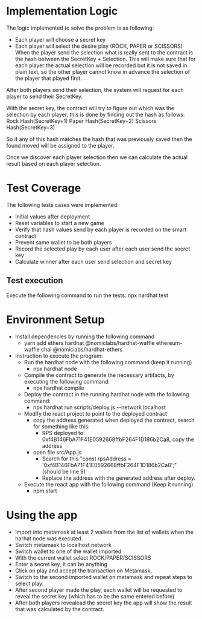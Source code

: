 # Implementation Logic

The logic implemented to solve the problem is as following:
* Each player will choose a secret key
* Each player will select the desire play (ROCK, PAPER or SCISSORS)
When the player send the selection what is really sent to the contract is the hash between the SecretKey + Selection.
This will make sure that for each player the actual selection will be recorded but it is not saved in plain text, so the other player cannot know in advance the selection of the player that played first.

After both players send their selection, the system will request for each player to send their SecretKey.

With the secret key, the contract will try to figure out which was the selection by each player, this is done by finding out the hash as follows:
Rock
Hash(SecretKey+1)
Paper
Hash(SecretKey+2)
Scissors
Hash(SecretKey+3)

So if any of this hash matches the hash that was previously saved then the found moved will be assigned to the player.

Once we discover each player selection then we can calculate the actual result based on each player selection.

# Test Coverage

The following tests cases were implemented:

* Initial values after deployment
* Reset variables to start a new game
* Verify that hash values send by each player is recorded on the smart contract
* Prevent same wallet to be both players
* Record the selected play by each user after each user send the secret key
* Calculate winner after each user send selection and secret key

## Test execution

Execute the following command to run the tests:
npx hardhat test    

# Environment Setup

* Install dependencies by running the following command 
    * yarn add ethers hardhat @nomiclabs/hardhat-waffle ethereum-waffle chai @nomiclabs/hardhat-ethers 
* Instruction to execute the program:
    * Run the hardhat node with the following command (keep it running)
        * npx hardhat node
    * Compile the contract to generate the necessary artifacts, by executing the following command:    
        * npx hardhat compile
    * Deploy the contract in the running hardhat node with the following command:
        * npx hardhat run scripts/deploy.js --network localhost
    * Modify the react project to point to the deployed contract
        * copy the address generated when deployed the contract, search for something like this:
            * RPS deployed to: 0xf4B146FbA71F41E0592668ffbF264F1D186b2Ca8, copy the address
        * open file src/App.js
            * Search for this "const rpsAddress = '0xf4B146FbA71F41E0592668ffbF264F1D186b2Ca8';" (should be line 9)
            * Replace the address with the generated address after deploy.
    * Execute the react app with the following command (Keep it running)
        * npm start 

# Using the app

* Import into metamask at least 2 wallets from the list of wallets when the harhat node was executed.
* Switch metamask to localhost network
* Switch wallet to one of the wallet imported
* With the current wallet select ROCK/PAPER/SCISSORS
* Enter a secret key, it can be anything
* Click on play and accept the transaction on Metamask.
* Switch to the second imported wallet on metamask and repeat steps to select play.
* After second player made the play, each wallet will be requested to reveal the secret key (which has to be the same entered before)
* After both players revealead the secret key the app will show the result that was calculated by the contract.



